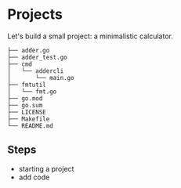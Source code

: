 # Projects

Let's build a small project: a minimalistic calculator.


```
├── adder.go
├── adder_test.go
├── cmd
│   └── addercli
│       └── main.go
├── fmtutil
│   └── fmt.go
├── go.mod
├── go.sum
├── LICENSE
├── Makefile
└── README.md
```

## Steps

* starting a project
* add code
